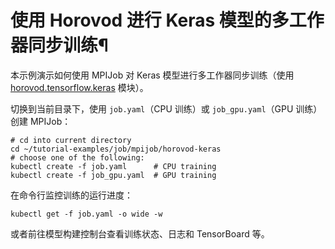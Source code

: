# 使用 Horovod 进行 Keras 模型的多工作器同步训练¶

本示例演示如何使用 MPIJob 对 Keras 模型进行多工作器同步训练（使用 [horovod.tensorflow.keras](https://horovod.readthedocs.io/en/stable/api.html#module-horovod.tensorflow.keras) 模块）。

切换到当前目录下，使用 `job.yaml`（CPU 训练）或 `job_gpu.yaml`（GPU 训练）创建 MPIJob：

```shell
# cd into current directory
cd ~/tutorial-examples/job/mpijob/horovod-keras
# choose one of the following:
kubectl create -f job.yaml      # CPU training
kubectl create -f job_gpu.yaml  # GPU training
```

在命令行监控训练的运行进度：

```shell
kubectl get -f job.yaml -o wide -w
```

或者前往模型构建控制台查看训练状态、日志和 TensorBoard 等。
